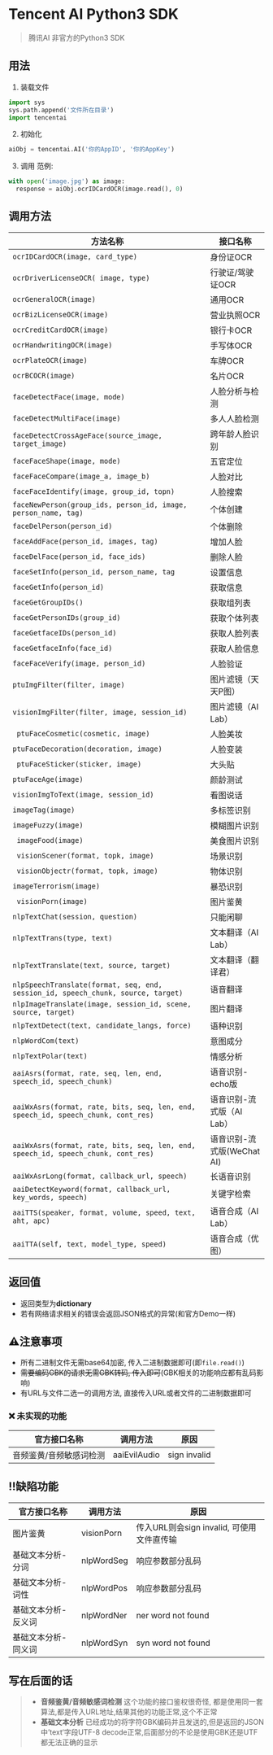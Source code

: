 # Tencent AI Python3 SDK
>  腾讯AI 非官方的Python3 SDK

## 用法
1. 装载文件
```python
import sys
sys.path.append('文件所在目录') 
import tencentai
```
2. 初始化
```python
aiObj = tencentai.AI('你的AppID', '你的AppKey')
```
3. 调用
范例:
```python
with open('image.jpg') as image:
  response = aiObj.ocrIDCardOCR(image.read(), 0)
```
## 调用方法

| 方法名称                                                     | 接口名称                   |
| ------------------------------------------------------------ | -------------------------- |
| ``ocrIDCardOCR(image, card_type)``                           | 身份证OCR                  |
| ``ocrDriverLicenseOCR( image, type)``                        | 行驶证/驾驶证OCR           |
| ``ocrGeneralOCR(image)``                                     | 通用OCR                    |
| ``ocrBizLicenseOCR(image)``                                  | 营业执照OCR                |
| ``ocrCreditCardOCR(image)``                                  | 银行卡OCR                  |
| ``ocrHandwritingOCR(image)``                                 | 手写体OCR                  |
| ``ocrPlateOCR(image)``                                       | 车牌OCR                    |
| ``ocrBCOCR(image)``                                          | 名片OCR                    |
| ``faceDetectFace(image, mode)``                              | 人脸分析与检测             |
| ``faceDetectMultiFace(image)``                               | 多人人脸检测               |
| ``faceDetectCrossAgeFace(source_image, target_image)``       | 跨年龄人脸识别             |
| ``faceFaceShape(image, mode)``                               | 五官定位                   |
| ``faceFaceCompare(image_a, image_b)``                        | 人脸对比                   |
| ``faceFaceIdentify(image, group_id, topn)``                  | 人脸搜索                   |
| ``faceNewPerson(group_ids, person_id, image, person_name, tag)`` | 个体创建                   |
| ``faceDelPerson(person_id)``                                 | 个体删除                   |
| ``faceAddFace(person_id, images, tag)``                      | 增加人脸                   |
| `faceDelFace(person_id, face_ids)`                           | 删除人脸                   |
| ``faceSetInfo(person_id, person_name, tag``                  | 设置信息                   |
| `faceGetInfo(person_id)`                                     | 获取信息                   |
| `faceGetGroupIDs()`                                          | 获取组列表                 |
| `faceGetPersonIDs(group_id)`                                 | 获取个体列表               |
| `faceGetfaceIDs(person_id)`                                  | 获取人脸列表               |
| `faceGetfaceInfo(face_id)`                                   | 获取人脸信息               |
| `faceFaceVerify(image, person_id)`                           | 人脸验证                   |
| `ptuImgFilter(filter, image)`                                | 图片滤镜（天天P图）        |
| `visionImgFilter(filter, image, session_id)`                 | 图片滤镜（AI Lab）         |
| `` ptuFaceCosmetic(cosmetic, image)``                        | 人脸美妆                   |
| ``ptuFaceDecoration(decoration, image)``                     | 人脸变装                   |
| `` ptuFaceSticker(sticker, image)``                          | 大头贴                     |
| ``ptuFaceAge(image)``                                        | 颜龄测试                   |
| ``visionImgToText(image, session_id)``                       | 看图说话                   |
| ``imageTag(image)``                                          | 多标签识别                 |
| ``imageFuzzy(image)``                                        | 模糊图片识别               |
| `` imageFood(image)``                                        | 美食图片识别               |
| `` visionScener(format, topk, image)``                       | 场景识别                   |
| `` visionObjectr(format, topk, image)``                      | 物体识别                   |
| ``imageTerrorism(image)``                                    | 暴恐识别                   |
| `` visionPorn(image)``                                       | 图片鉴黄                   |
| ``nlpTextChat(session, question)``                           | 只能闲聊                   |
| ``nlpTextTrans(type, text)``                                 | 文本翻译（AI Lab）         |
| ``nlpTextTranslate(text, source, target)``                   | 文本翻译（翻译君）         |
| `nlpSpeechTranslate(format, seq, end, session_id, speech_chunk, source, target)` | 语音翻译                   |
| `nlpImageTranslate(image, session_id, scene, source, target)` | 图片翻译                   |
| `nlpTextDetect(text, candidate_langs, force)`                | 语种识别                   |
| `nlpWordCom(text)`                                           | 意图成分                   |
| `nlpTextPolar(text)`                                         | 情感分析                   |
| `aaiAsrs(format, rate, seq, len, end, speech_id, speech_chunk)` | 语音识别-echo版            |
| `aaiWxAsrs(format, rate, bits, seq, len, end, speech_id, speech_chunk, cont_res)` | 语音识别-流式版（AI Lab）  |
| `aaiWxAsrs(format, rate, bits, seq, len, end, speech_id, speech_chunk, cont_res)` | 语音识别-流式版(WeChat AI) |
| `aaiWxAsrLong(format, callback_url, speech)`                 | 长语音识别                 |
| `aaiDetectKeyword(format, callback_url, key_words, speech)`  | 关键字检索                 |
| `aaiTTS(speaker, format, volume, speed, text, aht, apc)`     | 语音合成（AI Lab）         |
| `aaiTTA(self, text, model_type, speed)`                      | 语音合成（优图）           |



## 返回值

+ 返回类型为**dictionary**
+ 若有网络请求相关的错误会返回JSON格式的异常(和官方Demo一样)

## :warning:注意事项
+ 所有二进制文件无需base64加密, 传入二进制数据即可(即``file.read()``)
+ ~~需要编码GBK的请求无需GBK转码, 传入即可~~(GBK相关的功能响应都有乱码影响)
+ 有URL与文件二选一的调用方法, 直接传入URL或者文件的二进制数据即可

###  :x: 未实现的功能 

| 官方接口名称            | 调用方法     | 原因         |
| ----------------------- | ------------ | ------------ |
| 音频鉴黄/音频敏感词检测 | aaiEvilAudio | sign invalid |



## :bangbang:缺陷功能

| 官方接口名称        | 调用方法   | 原因                                      |
| ------------------- | ---------- | ----------------------------------------- |
| 图片鉴黄            | visionPorn | 传入URL则会sign invalid, 可使用文件直传输 |
| 基础文本分析-分词   | nlpWordSeg | 响应参数部分乱码                          |
| 基础文本分析-词性   | nlpWordPos | 响应参数部分乱码                          |
| 基础文本分析-反义词 | nlpWordNer | ner word not found                        |
| 基础文本分析-同义词 | nlpWordSyn | syn word not found                        |



## 写在后面的话

> + **音频鉴黄/音频敏感词检测** 这个功能的接口鉴权很奇怪, 都是使用同一套算法,都是传入URL地址,结果其他的功能正常,这个不正常
> + **基础文本分析** 已经成功的将字符GBK编码并且发送的,但是返回的JSON中’text‘字段UTF-8 decode正常,后面部分的不论是使用GBK还是UTF都无法正确的显示

